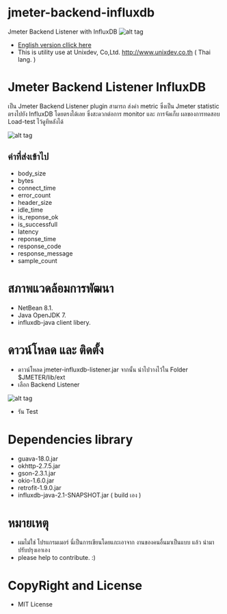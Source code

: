 # jmeter-backend-influxdb
Jmeter Backend Listener with InfluxDB 
![alt tag](https://github.com/udomsak/jmeter-backend-influxdb/blob/master/misc/unixdev-logo-web-h122.png)
- [English version cllick here](https://github.com/udomsak/jmeter-backend-influxdb/blob/master/README-EN.md)  
- This is utility use at Unixdev, Co,Ltd. http://www.unixdev.co.th ( Thai lang. ) 

# Jmeter Backend Listener InfluxDB 

เป็น Jmeter Backend Listener plugin สามารถ ส่งค่า metric ซึ่งเป็น Jmeter statistic ตรงไปยัง InfluxDB โดยตรงได้เลย ซึ่งสะดวกต่อการ monitor และ การจัดเก็บ  ผลของการทดสอบ Load-test ไว้ดูทีหลังได้ 

![alt tag](https://github.com/udomsak/jmeter-backend-influxdb/blob/master/misc/result_on_influxdb.jpg)

## ค่าที่ส่งเข้าไป 

- body_size	
- bytes	
- connect_time	
- error_count	
- header_size
- idle_time
- is_reponse_ok	
- is_successfull
- latency
- reponse_time
- response_code
- response_message
- sample_count 

# สภาพแวดล้อมการพัฒนา 

- NetBean 8.1.
- Java OpenJDK 7.
- influxdb-java client libery.

# ดาวน์โหลด และ ติดตั้ง 
- ดาวน์โหลด jmeter-influxdb-listener.jar จากนั้น นำไปวางไว้ใน Folder $JMETER/lib/ext
- เลือก Backend Listener

![alt tag](https://github.com/udomsak/jmeter-backend-influxdb/blob/master/misc/select-backend-ltn.jpg)

- รัน Test 

# Dependencies library 

- guava-18.0.jar 
- okhttp-2.7.5.jar
- gson-2.3.1.jar
- okio-1.6.0.jar
- retrofit-1.9.0.jar
- influxdb-java-2.1-SNAPSHOT.jar ( build เอง ) 

# หมายเหตุ 

- ผมไม่ใช่ โปรแกรมเมอร์  นี่เป็นการเขียนโดยแกะเอาจาก งานของคนอื่นมาเป็นแบบ แล้ว นำมาปรับปรุงเอาเอง
- please help to contribute. :) 
# CopyRight and License
- MIT License

